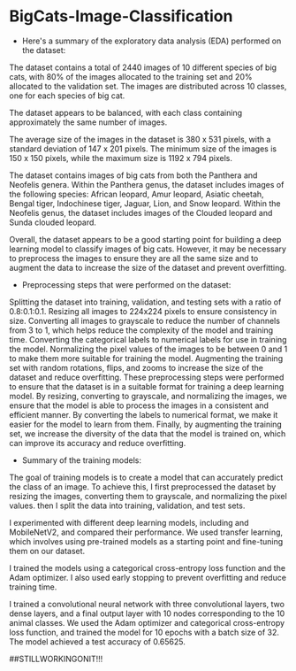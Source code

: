 # BigCats-Image-Classification
* Here's a summary of the exploratory data analysis (EDA) performed on the dataset:

The dataset contains a total of 2440 images of 10 different species of big cats, with 80% of the images allocated to the training set and 20% allocated to the validation set. The images are distributed across 10 classes, one for each species of big cat.

The dataset appears to be balanced, with each class containing approximately the same number of images.

The average size of the images in the dataset is 380 x 531 pixels, with a standard deviation of 147 x 201 pixels. The minimum size of the images is 150 x 150 pixels, while the maximum size is 1192 x 794 pixels.

The dataset contains images of big cats from both the Panthera and Neofelis genera. Within the Panthera genus, the dataset includes images of the following species: African leopard, Amur leopard, Asiatic cheetah, Bengal tiger, Indochinese tiger, Jaguar, Lion, and Snow leopard. Within the Neofelis genus, the dataset includes images of the Clouded leopard and Sunda clouded leopard.

Overall, the dataset appears to be a good starting point for building a deep learning model to classify images of big cats. However, it may be necessary to preprocess the images to ensure they are all the same size and to augment the data to increase the size of the dataset and prevent overfitting.

* Preprocessing steps that were performed on the dataset:

Splitting the dataset into training, validation, and testing sets with a ratio of 0.8:0.1:0.1.
Resizing all images to 224x224 pixels to ensure consistency in size.
Converting all images to grayscale to reduce the number of channels from 3 to 1, which helps reduce the complexity of the model and training time.
Converting the categorical labels to numerical labels for use in training the model.
Normalizing the pixel values of the images to be between 0 and 1 to make them more suitable for training the model.
Augmenting the training set with random rotations, flips, and zooms to increase the size of the dataset and reduce overfitting.
These preprocessing steps were performed to ensure that the dataset is in a suitable format for training a deep learning model. By resizing, converting to grayscale, and normalizing the images, we ensure that the model is able to process the images in a consistent and efficient manner. By converting the labels to numerical format, we make it easier for the model to learn from them. Finally, by augmenting the training set, we increase the diversity of the data that the model is trained on, which can improve its accuracy and reduce overfitting.

* Summary of the training models:

The goal of training models is to create a model that can accurately predict the class of an image. To achieve this, I first preprocessed the dataset by resizing the images, converting them to grayscale, and normalizing the pixel values. then I split the data into training, validation, and test sets.

I experimented with different deep learning models, including  and MobileNetV2, and compared their performance. We used transfer learning, which involves using pre-trained models as a starting point and fine-tuning them on our dataset.

I trained the models using a categorical cross-entropy loss function and the Adam optimizer. I also used early stopping to prevent overfitting and reduce training time.

I trained a convolutional neural network with three convolutional layers, two dense layers, and a final output layer with 10 nodes corresponding to the 10 animal classes. We used the Adam optimizer and categorical cross-entropy loss function, and trained the model for 10 epochs with a batch size of 32. The model achieved a test accuracy of 0.65625.

##STILLWORKINGONIT!!!





